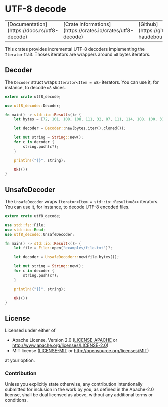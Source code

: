 # UTF-8 decode

<table><tr>
  <td>[Documentation](https://docs.rs/utf8-decode)</td>
  <td>[Crate informations](https://crates.io/crates/utf8-decode)</td>
  <td>[Github](https://github.com/timothee-haudebourg/utf8-decode)</td>
</tr></table>

This crates provides incremental UTF-8 decoders implementing the `Iterator` trait.
Thoses iterators are wrappers around `u8` bytes iterators.

## Decoder

The `Decoder` struct wraps `Iterator<Item = u8>` iterators.
You can use it, for instance, to decode `u8` slices.

```rust
extern crate utf8_decode;

use utf8_decode::Decoder;

fn main() -> std::io::Result<()> {
    let bytes = [72, 101, 108, 108, 111, 32, 87, 111, 114, 108, 100, 33, 32, 240, 159, 140, 141];

    let decoder = Decoder::new(bytes.iter().cloned());

    let mut string = String::new();
    for c in decoder {
        string.push(c?);
    }

    println!("{}", string);

    Ok(())
}
```

## UnsafeDecoder

The `UnsafeDecoder` wraps `Iterator<Item = std::io::Result<u8>>` iterators.
You can use it, for instance, to decode UTF-8 encoded files.

```rust
extern crate utf8_decode;

use std::fs::File;
use std::io::Read;
use utf8_decode::UnsafeDecoder;

fn main() -> std::io::Result<()> {
    let file = File::open("examples/file.txt")?;

    let decoder = UnsafeDecoder::new(file.bytes());

    let mut string = String::new();
    for c in decoder {
        string.push(c?);
    }

    println!("{}", string);

    Ok(())
}
```

## License

Licensed under either of

 * Apache License, Version 2.0 ([LICENSE-APACHE](LICENSE-APACHE) or http://www.apache.org/licenses/LICENSE-2.0)
 * MIT license ([LICENSE-MIT](LICENSE-MIT) or http://opensource.org/licenses/MIT)

at your option.

### Contribution

Unless you explicitly state otherwise, any contribution intentionally submitted
for inclusion in the work by you, as defined in the Apache-2.0 license, shall be dual licensed as above, without any
additional terms or conditions.
